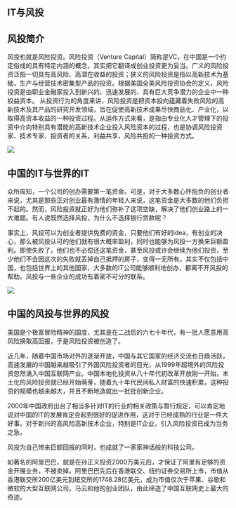 ## IT与风投

## 风投简介

风投也就是风险投资。风险投资（Venture Capital）简称是VC，在中国是一个约
定俗成的具有特定内涵的概念，其实把它翻译成创业投资更为妥当。广义的风险投
资泛指一切具有高风险、高潜在收益的投资；狭义的风险投资是指以高新技术为基
础，生产与经营技术密集型产品的投资。根据美国全美风险投资协会的定义，风险
投资是由职业金融家投入到新兴的、迅速发展的、具有巨大竞争潜力的企业中一种
权益资本。
从投资行为的角度来讲，风险投资是把资本投向蕴藏着失败风险的高新技术及其产品的研究开发领域，旨在促使高新技术成果尽快商品化、产业化，以取得高资本收益的一种投资过程。从运作方式来看，是指由专业化人才管理下的投资中介向特别具有潜能的高新技术企业投入风险资本的过程，也是协调风险投资家、技术专家、投资者的关系，利益共享，风险共担的一种投资方式。

![](https://i03picsos.sogoucdn.com/4f9620bd75e3f6a9)

## 中国的IT与世界的IT

众所周知，一个公司的创办需要第一笔资金。可是，对于大多数心怀抱负的创业者来说，尤其是那些正对创业最有激情的年轻人来说，这笔资金是大多数的他们负担不起的。然而，风险投资就正好为他们弥补了这项空缺，解决了他们创业路上的一大难题。有人说既然选择风投，为什么不选择银行贷款呢？

事实上，风投可以为创业者提供免费的资金，只要他们有好的idea，有创业的决心，那么被风投认可的他们就有很大概率盈利，同时也能够为风投一方换来巨额盈利。即使失败了，他们也不必偿还这笔资金，甚至风投或许会继续为他们投资，至少他们不会因这次的失败就丢掉自己抵押的房子，变得一无所有。其实不仅包括中国，也包括世界上的其他国家，大多数的IT公司能够顺利地创办，都离不开风投的帮助。风投与一些企业的成功有着密不可分的联系。

![](http://a2.qpic.cn/psb?/V1186OFx1RNIby/ssZ9kLgH*MIfNE046l6XxKK4GhdoMhto0k.uH5bIKVg!/m/dDUBAAAAAAAAnull&bo=JgI4AQAAAAARBy0!&rf=photolist&t=5)

## 中国的风投与世界的风投

美国是个极富冒险精神的国度，尤其是在二战后的六七十年代，有一批人愿意用高风险换取高回报，于是风险投资被创造了。

近几年，随着中国市场对外的逐渐开放，中国与其它国家的经济交流也日趋活跃，高速发展的中国越来越吸引了外国风险投资者的目光，从1999年超境外的风险投资忽然涌入中国互联网产业。中国本地化投资从八十年代初改革开放刚一开始，本土化的风险投资就已经开始萌芽，随着九十年代民间私人财富的快速积累，这种投资的规模也越来越大，并且不断地造就出一批批创新企业。 

2000年中国政府出台了相当多针对IT的行业的相关政策与暂行规定，可以肯定地说对中国的IT的发展肯定会起到很好的促进作用，这对于已经成熟的行业是一件大好事。对于新兴的高风险高新技术企业，特别是IT企业，引入风险投资已成为当务之急。

风投为自己带来巨额回报的同时，也成就了一家家神话般的科技公司。

如著名的阿里巴巴，就是在孙正义投资2000万美元后，才保证了阿里有足够的资金开展业务，不被卖掉。阿里巴巴先后在香港联交、纽约证券交易所上市，市值从香港联交所200亿美元到纽交所的1748.28亿美元，成为市值仅次于苹果、谷歌和微软的大型互联网公司。马云和他的创业团队，由此缔造了中国互联网史上最大的奇迹。




